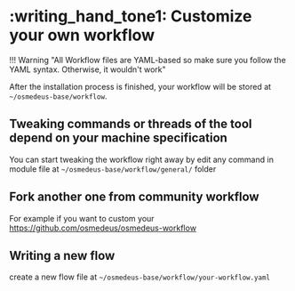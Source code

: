 # :writing_hand_tone1: Customize your own workflow

!!! Warning "All Workflow files are YAML-based so make sure you follow the YAML syntax. Otherwise, it wouldn't work"

After the installation process is finished, your workflow will be stored at `~/osmedeus-base/workflow`.


## Tweaking commands or threads of the tool depend on your machine specification

You can start tweaking the workflow right away by edit any command in module file at `~/osmedeus-base/workflow/general/` folder



## Fork another one from community workflow

For example if you want to custom your https://github.com/osmedeus/osmedeus-workflow

## Writing a new flow

create a new flow file at `~/osmedeus-base/workflow/your-workflow.yaml`